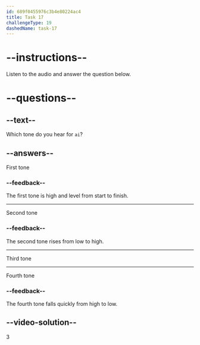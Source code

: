 ```yaml
---
id: 689f0455976c3b4e80224ac4
title: Task 17
challengeType: 19
dashedName: task-17
---
```


<!-- (Audio) A: ǎi -->

# --instructions--

Listen to the audio and answer the question below.

# --questions--

## --text--

Which tone do you hear for `ai`?

## --answers--

First tone

### --feedback--

The first tone is high and level from start to finish.

---

Second tone

### --feedback--

The second tone rises from low to high.

---

Third tone

---

Fourth tone

### --feedback--

The fourth tone falls quickly from high to low.

## --video-solution--

3
